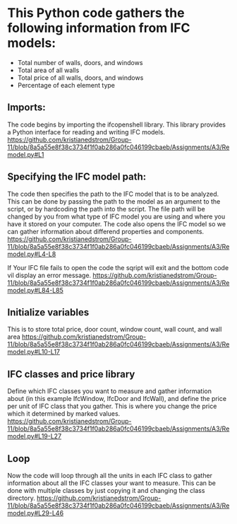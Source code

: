 # This Python code gathers the following information from IFC models:

- Total number of walls, doors, and windows
- Total area of all walls
- Total price of all walls, doors, and windows
- Percentage of each element type

## Imports:

The code begins by importing the ifcopenshell library. This library provides a Python interface for reading and writing IFC models.
https://github.com/kristianedstrom/Group-11/blob/8a5a55e8f38c3734f1f0ab286a0fc046199cbaeb/Assignments/A3/Remodel.py#L1



## Specifying the IFC model path:

The code then specifies the path to the IFC model that is to be analyzed. This can be done by passing the path to the model as an argument to the script, or by hardcoding the path into the script. The file path will be changed by you from what type of IFC model you are using and where you have it stored on your computer.
The code also opens the IFC model so we can gather information about differend properties and components.
https://github.com/kristianedstrom/Group-11/blob/8a5a55e8f38c3734f1f0ab286a0fc046199cbaeb/Assignments/A3/Remodel.py#L4-L8

If Your IFC file fails to open the code the sqript will exit and the bottom code vil display an error message.
https://github.com/kristianedstrom/Group-11/blob/8a5a55e8f38c3734f1f0ab286a0fc046199cbaeb/Assignments/A3/Remodel.py#L84-L85


## Initialize variables

This is to store total price, door count, window count, wall count, and wall area
https://github.com/kristianedstrom/Group-11/blob/8a5a55e8f38c3734f1f0ab286a0fc046199cbaeb/Assignments/A3/Remodel.py#L10-L17


## IFC classes and price library

Define which IFC classes you want to measure and gather information about (in this example IfcWindow, IfcDoor and IfcWall), and define the price per unit of IFC class that you gather. This is where you change the price which it determined by marked values.
https://github.com/kristianedstrom/Group-11/blob/8a5a55e8f38c3734f1f0ab286a0fc046199cbaeb/Assignments/A3/Remodel.py#L19-L27


## Loop

Now the code will loop through all the units in each IFC class to gather information about all the IFC classes your want to measure. This can be done with multiple classes by just copying it and changing the class directory.
https://github.com/kristianedstrom/Group-11/blob/8a5a55e8f38c3734f1f0ab286a0fc046199cbaeb/Assignments/A3/Remodel.py#L29-L46
